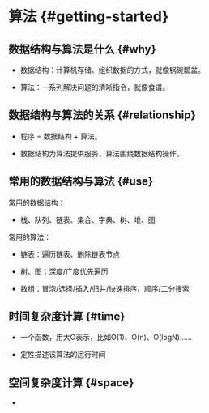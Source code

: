 # 算法 {#getting-started}

## 数据结构与算法是什么 {#why}

- 数据结构：计算机存储、组织数据的方式，就像锅碗瓢盆。

- 算法：一系列解决问题的清晰指令，就像食谱。

## 数据结构与算法的关系 {#relationship}

- 程序 = 数据结构 + 算法。

- 数据结构为算法提供服务，算法围绕数据结构操作。

## 常用的数据结构与算法 {#use}

常用的数据结构：
- 栈、队列、链表、集合、字典、树、堆、图

常用的算法：
- 链表：遍历链表、删除链表节点

- 树、图：深度/广度优先遍历

- 数组：冒泡/选择/插入/归并/快速排序、顺序/二分搜索

## 时间复杂度计算 {#time}

- 一个函数，用大O表示，比如O(1)、O(n)、O(logN)......

- 定性描述该算法的运行时间

## 空间复杂度计算 {#space}
- 
